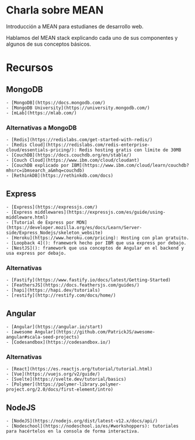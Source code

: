 # Charla sobre MEAN

Introducción a MEAN para estudianes de desarrollo web.

Hablamos del MEAN stack explicando cada uno de sus componentes y algunos de sus conceptos básicos.

# Recursos

## MongoDB

    - [MongoDB](https://docs.mongodb.com/)
    - [MongoDB University](https://university.mongodb.com/)
    - [mLab](https://mlab.com/) 

### Alternativas a MongoDB

    - [Redis](https://redislabs.com/get-started-with-redis/)
    - [Redis Cloud](https://redislabs.com/redis-enterprise-cloud/essentials-pricing/): Redis hosting gratis con límite de 30MB 
    - [CouchDB](https://docs.couchdb.org/en/stable/)
    - [Couch Cloud](https://www.ibm.com/cloud/cloudant)
    - [CouchDB explicado por IBM](https://www.ibm.com/cloud/learn/couchdb?mhsrc=ibmsearch_a&mhq=couchdb)
    - [RethinkDB](https://rethinkdb.com/docs)

## Express

    - [Express](https://expressjs.com/)
    - [Express middlewares](https://expressjs.com/es/guide/using-middleware.html)
    - [Tutorial de Express por MDN](https://developer.mozilla.org/es/docs/Learn/Server-side/Express_Nodejs/skeleton_website)
    - [Heroku](https://www.heroku.com/pricing): Hosting con plan gratuito.
    - [Loopback 4](): framework hecho por IBM que usa express por debajo.
    - [NestJS](): framework que usa conceptos de Angular en el backend y usa express por debajo.
    
### Alternativas

    - [Fastify](https://www.fastify.io/docs/latest/Getting-Started)
    - [FeathersJS](https://docs.feathersjs.com/guides/) 
    - [hapi](https://hapi.dev/tutorials)
    - [restify](http://restify.com/docs/home/)

## Angular

    - [Angular](https://angular.io/start)
    - [awesome Angular](https://github.com/PatrickJS/awesome-angular#scala-seed-projects)
    - [Codesandbox](https://codesandbox.io/)

### Alternativas

    - [React](https://es.reactjs.org/tutorial/tutorial.html)
    - [Vue](https://vuejs.org/v2/guide/)
    - [Svelte](https://svelte.dev/tutorial/basics)
    - [Polymer](https://polymer-library.polymer-project.org/2.0/docs/first-element/intro)

## NodeJS

    - [NodeJS](https://nodejs.org/dist/latest-v12.x/docs/api/)
    - [Nodeschool](https://nodeschool.io/es/#workshoppers): tutoriales para hacértelos en la consola de forma interactiva.




